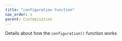 ```yaml
---
title: "configuration function"
nav_order: 1
parent: Customisation
---
```


Details about how the `configuration()` function works
